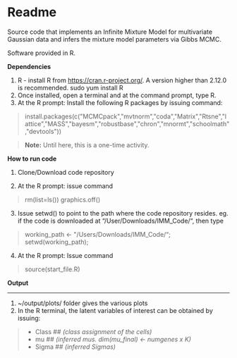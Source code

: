 Readme
=======
Source code that implements an Infinite Mixture Model for multivariate Gaussian data and infers the mixture model parameters via Gibbs MCMC. 

Software provided in R.

**Dependencies**

1. R - install R from https://cran.r-project.org/. A version higher than 2.12.0 is recommended.
sudo yum install R
2. Once installed, open a terminal and at the command prompt, type R. 
3. At the R prompt: Install the following R packages by issuing command:

>install.packages(c("MCMCpack","mvtnorm","coda","Matrix","Rtsne","lattice","MASS","bayesm","robustbase","chron","mnormt","schoolmath","devtools"))


> **Note:**
Until here, this is a one-time activity. 


**How to run code**


1. Clone/Download code repository

2. At the R prompt: issue command
>rm(list=ls())
graphics.off()

3. Issue setwd() to point to the path where the code repository resides. 
eg. if the code is downloaded at “/User/Downloads/IMM_Code/“, then type
>working_path <- "/Users/Downloads/IMM_Code/“; 
setwd(working_path);

4. At the R prompt: Issue command
> source(start_file.R)

**Output**
______

1. ~/output/plots/ folder gives the various plots
3. In the R terminal, the latent variables of interest can be obtained by issuing:

>- Class               ##  *(class assignment of the cells)*
>- mu                         ##  *(inferred mus. dim(mu_final) <- numgenes x K)*
>- Sigma                    ##  *(inferred Sigmas)*
